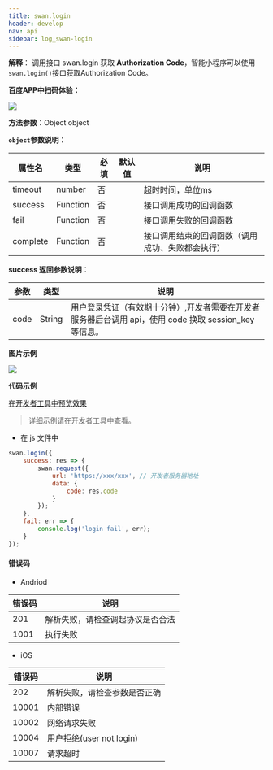 ```yaml
---
title: swan.login
header: develop
nav: api
sidebar: log_swan-login
---
```

  

**解释**： 调用接口 swan.login 获取 **Authorization Code**，智能小程序可以使用`swan.login()`接口获取Authorization Code。


**百度APP中扫码体验：**

<img src="https://b.bdstatic.com/miniapp/assets/images/doc_demo/login.png"  class="demo-qrcode-image" />



**方法参数**：Object object

**`object`参数说明**：

|属性名 |类型  |必填 | 默认值 |说明|
|---- | ---- | ---- | ----|----|
|timeout|	number|		否| |	超时时间，单位ms|
|success |Function  |  否 || 接口调用成功的回调函数|
|fail  |  Function |   否 | |  接口调用失败的回调函数|
|complete |   Function |   否  | | 接口调用结束的回调函数（调用成功、失败都会执行）|

**success 返回参数说明**：

|参数  |类型|说明 |
|---- | ---- |---- |
|code|String|用户登录凭证（有效期十分钟）,开发者需要在开发者服务器后台调用 api，使用 code 换取 session_key 等信息。|

**图片示例**

<div class="m-doc-custom-examples">
    <div class="m-doc-custom-examples-correct">
        <img src="https://b.bdstatic.com/miniapp/images/login.gif">
    </div>
    <div class="m-doc-custom-examples-correct">
        <img src=" ">
    </div>
    <div class="m-doc-custom-examples-correct">
        <img src=" ">
    </div>     
</div>

**代码示例**

<a href="swanide://fragment/f8ba538b4fd2ca1ab1f3ecb326d3981c1560169713308" title="在开发者工具中预览效果" target="_self">在开发者工具中预览效果</a>
> 详细示例请在开发者工具中查看。

* 在 js 文件中

```js
swan.login({
    success: res => {
        swan.request({
            url: 'https://xxx/xxx', // 开发者服务器地址
            data: {
                code: res.code
            }
        });
    },
    fail: err => {
        console.log('login fail', err);
    }
});
```

#### 错误码
* Andriod

|错误码|说明|
|--|--|
|201|解析失败，请检查调起协议是否合法|
|1001|执行失败|

* iOS

|错误码|说明|
|--|--|
|202|解析失败，请检查参数是否正确      |
|10001|内部错误   |
|10002|网络请求失败|
|10004|用户拒绝(user not login)|
|10007|请求超时|
